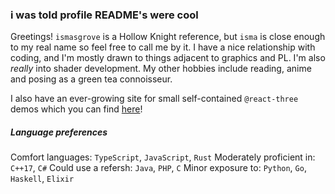 ### i was told profile README's were cool

Greetings! `ismasgrove` is a Hollow Knight reference, but `isma` is close enough to my real name so feel free to call me by it. I have a nice relationship with coding, and I'm mostly drawn to things adjacent to graphics and PL. I'm also _really_ into shader development. My other hobbies include reading, anime and posing as a green tea connoisseur.

I also have an ever-growing site for small self-contained `@react-three` demos which you can find [here](https://ismasgrove.me)!

##### Language preferences

Comfort languages: `TypeScript`, `JavaScript`, `Rust`
Moderately proficient in: `C++17`, `C#`
Could use a refersh: `Java`, `PHP`, `C`
Minor exposure to: `Python`, `Go`, `Haskell`, `Elixir`
